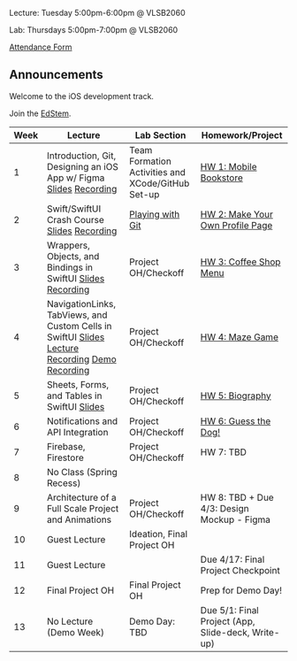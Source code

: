 Lecture: Tuesday 5:00pm-6:00pm @ VLSB2060

Lab: Thursdays 5:00pm-7:00pm @ VLSB2060

[Attendance Form](https://forms.gle/fZcaDStASixSnMiz7)

## Announcements

Welcome to the iOS development track.

Join the [EdStem](https://edstem.org/us/join/cw4Evx).

| Week | Lecture                                                                                                                                                                                                   | Lab Section                                       | Homework/Project                                  |
| ---- | --------------------------------------------------------------------------------------------------------------------------------------------------------------------------------------------------------- | ------------------------------------------------- | ------------------------------------------------- |
| 1    | Introduction, Git, Designing an iOS App w/ Figma [Slides](https://docs.google.com/presentation/d/1XNysgMNXDp1SQ-brEi6VXpvslDjAaCb-Ff4mEzl97gU/edit?usp=sharing) [Recording](https://youtu.be/EWQUF9ZkVwo) | Team Formation Activities and XCode/GitHub Set-up | [HW 1: Mobile Bookstore](/#/hw/ios/hw1) |
| 2    | Swift/SwiftUI Crash Course [Slides](https://docs.google.com/presentation/d/195ObUWuP-sX3mCZpxWNBfUz9G0iaAD15yWLk9Zk3zFM/edit?usp=sharing) [Recording](https://youtu.be/e0PlOyde1BM) | [Playing with Git](/#/lab/ios/lab1) | [HW 2: Make Your Own Profile Page](/#/hw/ios/hw2) |
| 3    | Wrappers, Objects, and Bindings in SwiftUI [Slides](https://docs.google.com/presentation/d/17MLVb17e9cwhlZnUGs-vNjXoGlrIfg54Eq_hGKVRO-U/edit?usp=sharing)  [Recording](https://youtu.be/hxfpYZUMZnk) | Project OH/Checkoff | [HW 3: Coffee Shop Menu](/#/hw/ios/hw3)           |
| 4    | NavigationLinks, TabViews, and Custom Cells in SwiftUI [Slides](https://docs.google.com/presentation/d/1ySBDc6uDeNfrIbNZDF5xSR4nYzImFHaWZQ5p8fqBKcw/edit?usp=share_link) [Lecture Recording](https://www.youtube.com/watch?v=xegPiD0oaz0) [Demo Recording](https://www.youtube.com/watch?v=MfGAkA8g0Lc) | Project OH/Checkoff | [HW 4: Maze Game](/#/hw/ios/hw4) |
| 5    | Sheets, Forms, and Tables in SwiftUI   [Slides](https://docs.google.com/presentation/d/1zN28rT4tKRx-V4K9JD1kSI_YHk0FDXDYTIzhM1t-_8I/edit?usp=sharing) | Project OH/Checkoff | [HW 5: Biography](/#/hw/ios/hw5) |
| 6    | Notifications and API Integration | Project OH/Checkoff | [HW 6: Guess the Dog!](/#/hw/ios/hw6) |
| 7    | Firebase, Firestore | Project OH/Checkoff | HW 7: TBD |
| 8    | No Class (Spring Recess) | | |
| 9    | Architecture of a Full Scale Project and Animations | Project OH/Checkoff | HW 8: TBD + Due 4/3: Design Mockup - Figma |
| 10   | Guest Lecture | Ideation, Final Project OH | |
| 11   | Guest Lecture | | Due 4/17: Final Project Checkpoint | 
| 12   | Final Project OH | Final Project OH | Prep for Demo Day! |
| 13   | No Lecture (Demo Week) | Demo Day: TBD | Due 5/1: Final Project (App, Slide-deck, Write-up)
